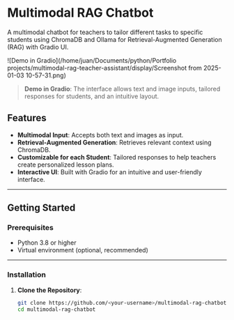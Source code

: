 # Multimodal RAG Chatbot

A multimodal chatbot for teachers to tailor different tasks to specific students using ChromaDB and Ollama for Retrieval-Augmented Generation (RAG) with Gradio UI.




![Demo in Gradio](/home/juan/Documents/python/Portfolio projects/multimodal-rag-teacher-assistant/display/Screenshot from 2025-01-03 10-57-31.png)

> **Demo in Gradio**: The interface allows text and image inputs, tailored responses for students, and an intuitive layout.


## Features

- **Multimodal Input**: Accepts both text and images as input.
- **Retrieval-Augmented Generation**: Retrieves relevant context using ChromaDB.
- **Customizable for each Student**: Tailored responses to help teachers create personalized lesson plans.
- **Interactive UI**: Built with Gradio for an intuitive and user-friendly interface.

---

## Getting Started

### Prerequisites

- Python 3.8 or higher
- Virtual environment (optional, recommended)

---

### Installation

1. **Clone the Repository**:
   ```bash
   git clone https://github.com/<your-username>/multimodal-rag-chatbot.git
   cd multimodal-rag-chatbot
